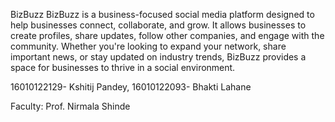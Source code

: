 BizBuzz
BizBuzz is a business-focused social media platform designed to help businesses connect, collaborate, and grow. It allows businesses to create profiles, share updates, follow other companies, and engage with the community. Whether you're looking to expand your network, share important news, or stay updated on industry trends, BizBuzz provides a space for businesses to thrive in a social environment.

16010122129- Kshitij Pandey,
16010122093- Bhakti Lahane

Faculty: Prof. Nirmala Shinde
